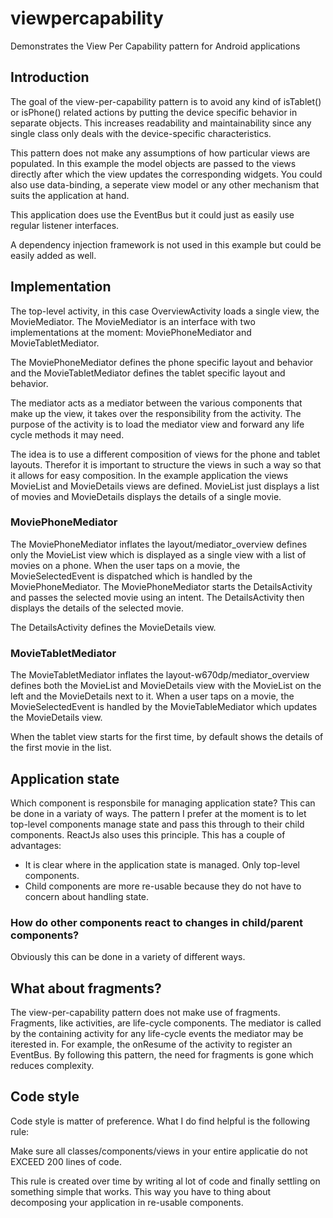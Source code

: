 # viewpercapability
Demonstrates the View Per Capability pattern for Android applications

## Introduction

The goal of the view-per-capability pattern is to avoid any kind of isTablet() or isPhone() related actions by putting the device 
specific behavior in separate objects. This increases readability and maintainability since any single class
only deals with the device-specific characteristics.

This pattern does not make any assumptions of how particular views are populated. In this example
the model objects are passed to the views directly after which the view updates the corresponding widgets.
You could also use data-binding, a seperate view model or any other mechanism that suits the application at hand.

This application does use the EventBus but it could just as easily use regular listener interfaces.

A dependency injection framework is not used in this example but could be easily added as well.

## Implementation

The top-level activity, in this case OverviewActivity loads a single view, the MovieMediator. The MovieMediator 
is an interface with two implementations at the moment: MoviePhoneMediator and MovieTabletMediator.

The MoviePhoneMediator defines the phone specific layout and behavior and the MovieTabletMediator defines the tablet specific layout and behavior.
 
The mediator acts as a mediator between the various components that make up the view, it takes over 
the responsibility from the activity. The purpose of the activity is to load the mediator view
and forward any life cycle methods it may need.

The idea is to use a different composition of views for the phone and tablet layouts. Therefor it is important
to structure the views in such a way so that it allows for easy composition. In the example application
the views MovieList and MovieDetails views are defined. MovieList just displays a list of movies and MovieDetails
displays the details of a single movie.

### MoviePhoneMediator

The MoviePhoneMediator inflates the layout/mediator_overview defines only the MovieList view which is displayed as a single view
with a list of movies on a phone. When the user taps on a movie, the MovieSelectedEvent is dispatched which
is handled by the MoviePhoneMediator. The MoviePhoneMediator starts the DetailsActivity and passes the
selected movie using an intent. The DetailsActivity then displays the details of the selected movie.

The DetailsActivity defines the MovieDetails view.

### MovieTabletMediator

The MovieTabletMediator inflates the layout-w670dp/mediator_overview defines both the MovieList and MovieDetails view with the 
MovieList on the left and the MovieDetails next to it. When a user taps on a movie, the MovieSelectedEvent
is handled by the MovieTableMediator which updates the MovieDetails view.

When the tablet view starts for the first time, by default shows the details of the first movie in the list.

## Application state

Which component is responsbile for managing application state? This can be done in a variaty of ways. The pattern I prefer at the moment is to let top-level components manage state and pass this through to their child components. ReactJs also uses this principle. This has a couple of advantages:

- It is clear where in the application state is managed. Only top-level components.
- Child components are more re-usable because they do not have to concern about handling state.

### How do other components react to changes in child/parent components?

Obviously this can be done in a variety of different ways.

## What about fragments?

The view-per-capability pattern does not make use of fragments. Fragments, like activities, are life-cycle
components. The mediator is called by the containing activity for any life-cycle events the mediator
may be iterested in. For example, the onResume of the activity to register an EventBus. By following this
pattern, the need for fragments is gone which reduces complexity.

## Code style

Code style is matter of preference. What I do find helpful is the following rule:

Make sure all classes/components/views in your entire applicatie do not EXCEED 200 lines of code.

This rule is created over time by writing al lot of code and finally settling on something
simple that works. This way you have to thing about decomposing your application in re-usable
components.